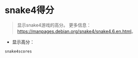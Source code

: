 # snake4得分

> 显示snake4游戏的高分。
> 更多信息：<https://manpages.debian.org/snake4/snake4.6.en.html>。

- 显示高分：

`snake4scores`